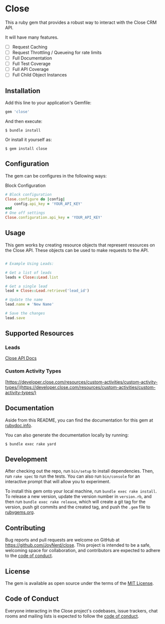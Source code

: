 # Close

This a ruby gem that provides a robust way to interact with the Close
CRM API.

It will have many features.

- [ ] Request Caching
- [ ] Request Throttling / Queueing for rate limits
- [ ] Full Documentation
- [ ] Full Test Coverage
- [ ] Full API Coverage
- [ ] Full Child Object Instances

## Installation

Add this line to your application's Gemfile:

```ruby
gem 'close'
```

And then execute:

    $ bundle install

Or install it yourself as:

    $ gem install close

## Configuration

The gem can be configures in the following ways:

Block Configuration
    
```ruby
# Block configuration
Close.configure do |config|
    config.api_key = 'YOUR_API_KEY'
end
# One off settings
Close.configuration.api_key = 'YOUR_API_KEY'
```


## Usage

This gem works by creating resource objects that represent resources on 
the Close API. These objects can be used to make requests to the API.

```ruby

# Example Using Leads:

# Get a list of leads
leads = Close::Lead.list

# Get a single lead
lead = Close::Lead.retrieve('lead_id')

# Update the name
lead.name = 'New Name'

# Save the changes
lead.save


```

## Supported Resources

### Leads
[Close API Docs](https://developer.close.com/resources/leads/)

### Custom Activity Types
[https://developer.close.com/resources/custom-activities/custom-activity-types/](https://developer.close.com/resources/custom-activities/custom-activity-types/)



## Documentation

Aside from this README, you can find the documentation for this gem at [rubydoc.info](https://www.rubydoc.info/gems/close).

You can also generate the documentation locally by running:

    $ bundle exec rake yard



## Development

After checking out the repo, run `bin/setup` to install dependencies. Then, run `rake spec` to run the tests. You can also run `bin/console` for an interactive prompt that will allow you to experiment.

To install this gem onto your local machine, run `bundle exec rake install`. To release a new version, update the version number in `version.rb`, and then run `bundle exec rake release`, which will create a git tag for the version, push git commits and the created tag, and push the `.gem` file to [rubygems.org](https://rubygems.org).

## Contributing

Bug reports and pull requests are welcome on GitHub at https://github.com/JoyNerd/close. This project is intended to be a safe, welcoming space for collaboration, and contributors are expected to adhere to the [code of conduct](https://github.com/JoyNerd/close/blob/master/CODE_OF_CONDUCT.md).

## License

The gem is available as open source under the terms of the [MIT License](https://opensource.org/licenses/MIT).

## Code of Conduct

Everyone interacting in the Close project's codebases, issue trackers, chat rooms and mailing lists is expected to follow the [code of conduct](https://github.com/[USERNAME]/close/blob/master/CODE_OF_CONDUCT.md).
